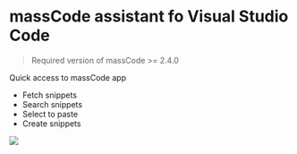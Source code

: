 # massCode assistant fo Visual Studio Code

> Required version of massCode >= 2.4.0

Quick access to massCode app

- Fetch snippets
- Search snippets
- Select to paste
- Create snippets

![](https://github.com/massCodeIO/assistant-vscode/raw/master/assets/demo.gif)